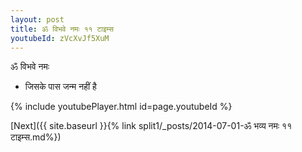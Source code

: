 ```yaml
---
layout: post
title: ॐ विभवे नमः ११ टाइम्स
youtubeId: zVcXvJf5XuM
---
```

 
 
 ॐ विभवे नमः  
 
 -  जिसके पास जन्म नहीं है 
 
  
 
  
 
 
 
 
 
 


{% include youtubePlayer.html id=page.youtubeId %}
 
[Next]({{ site.baseurl }}{% link  split1/_posts/2014-07-01-ॐ भव्य नमः ११ टाइम्स.md%})
 
